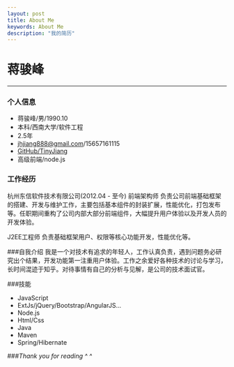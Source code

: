 ```yaml
---
layout: post
title: About Me
keywords: About Me
description: "我的简历"
---
```


# 蒋骏峰
------------
### 个人信息
- 蒋骏峰/男/1990.10
- 本科/西南大学/软件工程
- 2.5年
- jhjiang888@gmail.com/15657161115
- [GitHub/TinyJiang](https://github.com/TinyJiang)
- 高级前端/node.js

### 工作经历
杭州东信软件技术有限公司(2012.04 - 至今)
前端架构师
负责公司前端基础框架的搭建、开发与维护工作，主要包括基本组件的封装扩展，性能优化，打包发布等。任职期间重构了公司内部大部分前端组件，大幅提升用户体验以及开发人员的开发体验。

J2EE工程师
负责基础框架用户、权限等核心功能开发，性能优化等。

###自我介绍
我是一个对技术有追求的年轻人，工作认真负责，遇到问题务必研究出个结果，开发功能第一注重用户体验。工作之余爱好各种技术的讨论与学习，长时间混迹于知乎。对待事情有自己的分析与见解，是公司的技术面试官。

###技能
- JavaScript
- ExtJs/jQuery/Bootstrap/AngularJS...
- Node.js
- Html/Css
- Java
- Maven
- Spring/Hibernate


###*Thank you for reading ^ ^*
